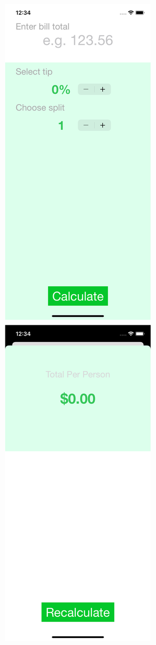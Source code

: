 ![Homepage](https://github.com/alexkhazzam/ios-tip-calculator/blob/main/images/Simulator%20Screen%20Shot%20-%20iPhone%2011%20-%202022-06-20%20at%2012.34.27.png)

![Result](https://github.com/alexkhazzam/ios-tip-calculator/blob/main/images/Simulator%20Screen%20Shot%20-%20iPhone%2011%20-%202022-06-20%20at%2012.34.32.png)
